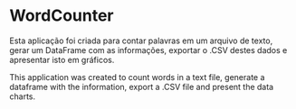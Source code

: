 # WordCounter
 
Esta aplicação foi criada para contar palavras em um arquivo de texto, gerar um DataFrame com as informações, exportar o .CSV destes dados e apresentar isto em gráficos.

This application was created to count words in a text file, generate a dataframe with the information, export a .CSV file and present the data charts.
